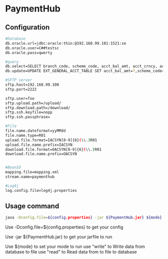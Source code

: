 # PaymentHub

Configuration
---------------
```sh
#Database
db.oracle.url=jdbc:oracle:thin:@192.168.99.101:1521:xe
db.oracle.user=C##testsc
db.oracle.pass=qwerty

#query
db.select=SELECT branch_code, scheme_code, acct_bal_amt, acct_crncy, account_id, scheme_type FROM ext_general_acct_table WHERE bank_id = '011' AND scheme_type != 'OAB' AND LENGTH(account_id) = 10
db.update=UPDATE EXT_GENERAL_ACCT_TABLE SET acct_bal_amt=?,scheme_code=? WHERE account_id =? AND  bank_id ='011'

#SFTP server
sftp.host=192.168.99.100
sftp.port=2222

sftp.user=foo
sftp.upload.path=/upload/
sftp.download.path=/download/
sftp.ssh.keyfile=nopp
sftp.ssh.passphrase=

#File
file.name.dateformat=yyMMdd
file.name.type=R01
upload.file.format=IACSYN[0-9]{6}(\\.)R01
upload.file.name.prefix=IACSYN
download.file.format=OACSYN[0-9]{6}(\\.)R01
download.file.name.prefix=OACSYN


#BeanIO
mapping.file=mapping.xml
stream.name=paymenthub

#Log4j
log.config.file=log4j.properties
```

Usage command
---------------
```sh
java -Dconfig.file=${config.properties} -jar ${PaymentHub.jar} ${mode}
```
  Use -Dconfig.file=${config.properties} to get your config
	
  Use -jar ${PaymentHub.jar} to get your jarfile to run
	
  Use ${mode} to set your mode to run
		use "write" to Write data from database to file
		use "read" to Read data from to file to database

